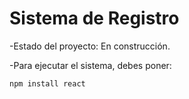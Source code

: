 <h1> Sistema de Registro </h1>
-Estado del proyecto: En construcción.

-Para ejecutar el sistema, debes poner:

```npm install react```
